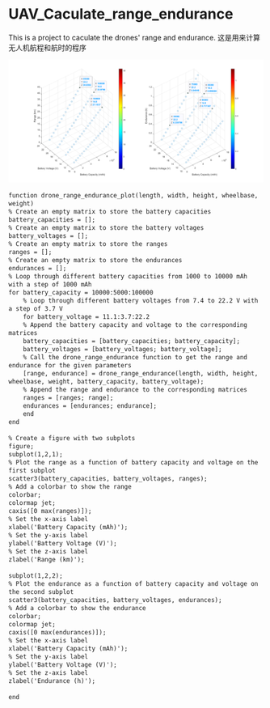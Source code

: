# UAV_Caculate_range_endurance
This is a project to caculate the drones' range and endurance.
这是用来计算无人机航程和航时的程序

![结果图](/RESULT.png "THE RESULT")

    function drone_range_endurance_plot(length, width, height, wheelbase, weight)
    % Create an empty matrix to store the battery capacities
    battery_capacities = [];
    % Create an empty matrix to store the battery voltages
    battery_voltages = [];
    % Create an empty matrix to store the ranges
    ranges = [];
    % Create an empty matrix to store the endurances
    endurances = [];
    % Loop through different battery capacities from 1000 to 10000 mAh with a step of 1000 mAh
    for battery_capacity = 10000:5000:100000
        % Loop through different battery voltages from 7.4 to 22.2 V with a step of 3.7 V
        for battery_voltage = 11.1:3.7:22.2
        % Append the battery capacity and voltage to the corresponding matrices
        battery_capacities = [battery_capacities; battery_capacity];
        battery_voltages = [battery_voltages; battery_voltage];
        % Call the drone_range_endurance function to get the range and endurance for the given parameters
        [range, endurance] = drone_range_endurance(length, width, height, wheelbase, weight, battery_capacity, battery_voltage);
        % Append the range and endurance to the corresponding matrices
        ranges = [ranges; range];
        endurances = [endurances; endurance];
        end
    end
  
    % Create a figure with two subplots
    figure;
    subplot(1,2,1);
    % Plot the range as a function of battery capacity and voltage on the first subplot
    scatter3(battery_capacities, battery_voltages, ranges);
    % Add a colorbar to show the range
    colorbar;
    colormap jet;
    caxis([0 max(ranges)]);
    % Set the x-axis label
    xlabel('Battery Capacity (mAh)');
    % Set the y-axis label
    ylabel('Battery Voltage (V)');
    % Set the z-axis label
    zlabel('Range (km)');
    
    subplot(1,2,2);
    % Plot the endurance as a function of battery capacity and voltage on the second subplot
    scatter3(battery_capacities, battery_voltages, endurances);
    % Add a colorbar to show the endurance
    colorbar;
    colormap jet;
    caxis([0 max(endurances)]);
    % Set the x-axis label
    xlabel('Battery Capacity (mAh)');
    % Set the y-axis label
    ylabel('Battery Voltage (V)');
    % Set the z-axis label
    zlabel('Endurance (h)');
  
    end
